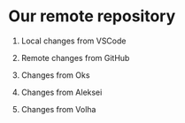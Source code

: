 # Our remote repository

1. Local changes from VSCode

2. Remote changes from GitHub

3. Changes from Oks

4. Changes from Aleksei

5. Changes from Volha